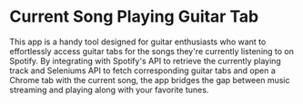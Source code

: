 # Current Song Playing Guitar Tab
This app is a handy tool designed for guitar enthusiasts who want to effortlessly access guitar tabs for the songs they're currently listening to on Spotify. 
By integrating with Spotify's API to retrieve the currently playing track and Seleniums API to fetch corresponding guitar tabs and open a Chrome tab with the current song, the app bridges the gap between music streaming and playing along with your favorite tunes.
